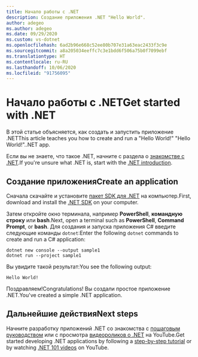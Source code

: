 ```yaml
---
title: Начало работы с .NET
description: Создание приложения .NET "Hello World".
author: adegeo
ms.author: adegeo
ms.date: 09/29/2020
ms.custom: vs-dotnet
ms.openlocfilehash: 6ad2b96e668c52ee80b707e31a63eac2433f3c9e
ms.sourcegitcommit: a8a205034eeffc7c3e1bdd6f506a75b0f7099ebf
ms.translationtype: HT
ms.contentlocale: ru-RU
ms.lasthandoff: 10/06/2020
ms.locfileid: "91756095"
---
```

# <a name="get-started-with-net"></a><span data-ttu-id="e25f4-103">Начало работы с .NET</span><span class="sxs-lookup"><span data-stu-id="e25f4-103">Get started with .NET</span></span>

<span data-ttu-id="e25f4-104">В этой статье объясняется, как создать и запустить приложение .NET</span><span class="sxs-lookup"><span data-stu-id="e25f4-104">This article teaches you how to create and run a "Hello World!"</span></span> <span data-ttu-id="e25f4-105">"Hello World!".</span><span class="sxs-lookup"><span data-stu-id="e25f4-105">.NET app.</span></span>

<span data-ttu-id="e25f4-106">Если вы не знаете, что такое .NET, начните с раздела о [знакомстве с .NET](introduction.md).</span><span class="sxs-lookup"><span data-stu-id="e25f4-106">If you're unsure what .NET is, start with the [.NET introduction](introduction.md).</span></span>

## <a name="create-an-application"></a><span data-ttu-id="e25f4-107">Создание приложения</span><span class="sxs-lookup"><span data-stu-id="e25f4-107">Create an application</span></span>

<span data-ttu-id="e25f4-108">Сначала скачайте и установите [пакет SDK для .NET](https://dotnet.microsoft.com/download/dotnet-core) на компьютер.</span><span class="sxs-lookup"><span data-stu-id="e25f4-108">First, download and install the [.NET SDK](https://dotnet.microsoft.com/download/dotnet-core) on your computer.</span></span>

<span data-ttu-id="e25f4-109">Затем откройте окно терминала, например **PowerShell**, **командную строку** или **bash**.</span><span class="sxs-lookup"><span data-stu-id="e25f4-109">Next, open a terminal such as **PowerShell**, **Command Prompt**, or **bash**.</span></span> <span data-ttu-id="e25f4-110">Для создания и запуска приложения C# введите следующие команды `dotnet`:</span><span class="sxs-lookup"><span data-stu-id="e25f4-110">Enter the following `dotnet` commands to create and run a C# application:</span></span>

```dotnetcli
dotnet new console --output sample1
dotnet run --project sample1
```

<span data-ttu-id="e25f4-111">Вы увидите такой результат:</span><span class="sxs-lookup"><span data-stu-id="e25f4-111">You see the following output:</span></span>

```output
Hello World!
```

<span data-ttu-id="e25f4-112">Поздравляем!</span><span class="sxs-lookup"><span data-stu-id="e25f4-112">Congratulations!</span></span> <span data-ttu-id="e25f4-113">Вы создали простое приложение .NET.</span><span class="sxs-lookup"><span data-stu-id="e25f4-113">You've created a simple .NET application.</span></span>

## <a name="next-steps"></a><span data-ttu-id="e25f4-114">Дальнейшие действия</span><span class="sxs-lookup"><span data-stu-id="e25f4-114">Next steps</span></span>

<span data-ttu-id="e25f4-115">Начните разработку приложений .NET со знакомства с [пошаговым руководством](../standard/get-started.md) или с просмотра [видеороликов о .NET](https://www.youtube.com/playlist?list=PLdo4fOcmZ0oWoazjhXQzBKMrFuArxpW80) на YouTube.</span><span class="sxs-lookup"><span data-stu-id="e25f4-115">Get started developing .NET applications by following a [step-by-step tutorial](../standard/get-started.md) or by watching [.NET 101 videos](https://www.youtube.com/playlist?list=PLdo4fOcmZ0oWoazjhXQzBKMrFuArxpW80) on YouTube.</span></span>
